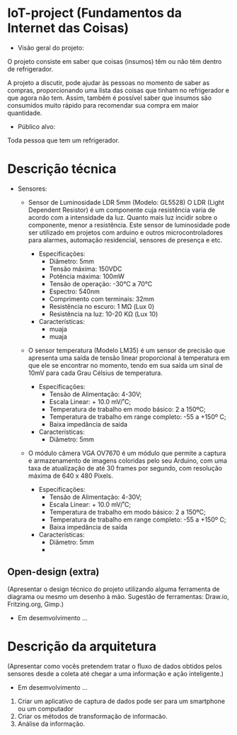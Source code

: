 
# IoT-project (Fundamentos da Internet das Coisas)

- Visão geral do projeto: 

O projeto consiste em saber que coisas (insumos) têm ou não têm dentro de refrigerador. 

A projeto a discutir, pode ajudar às pessoas no momento de saber as compras, proporcionando uma lista
das coisas que tinham no refrigerador e que agora não tem. Assim, também é possível saber que insumos 
são consumidos muito rápido para recomendar sua compra em maior quantidade.

- Público alvo: 

Toda pessoa que tem um refrigerador. 

# Descrição técnica
- Sensores: 

  - Sensor de Luminosidade LDR 5mm (Modelo: GL5528)
O LDR (Light Dependent Resistor) é um componente cuja resistência varia de acordo com a intensidade da luz. Quanto mais luz incidir sobre o componente, menor a resistência. Este sensor de luminosidade pode ser utilizado em projetos com arduino e outros microcontroladores para alarmes, automação residencial, sensores de presença e etc.
  
     - Especificações:      
        - Diâmetro: 5mm
        - Tensão máxima: 150VDC
        - Potência máxima: 100mW
        - Tensão de operação:  -30°C a 70°C
        - Espectro: 540nm
        - Comprimento com terminais: 32mm
        - Resistência no escuro: 1 MΩ (Lux 0)
        - Resistência na luz: 10-20 KΩ (Lux 10)
      - Características:
        - muaja
        - muaja
      
      
  - O sensor temperatura (Modelo LM35) 
é um sensor de precisão que apresenta uma saída de tensão linear proporcional à temperatura em que ele se encontrar no momento, tendo em sua saída um sinal de 10mV para cada Grau Célsius de temperatura.

      - Especificações:      
        - Tensão de Alimentação:  4-30V;
        - Escala Linear: + 10.0 mV/˚C;
        - Temperatura de trabalho em modo básico: 2 a 150ºC;
        - Temperatura de trabalho em range completo: -55 a +150º C;
        - Baixa impedância de saída
      - Características:
        - Diâmetro: 5mm
        
  - O módulo câmera VGA OV7670 é um módulo que permite a captura e armazenamento de imagens coloridas pelo seu Arduino, com uma taxa de atualização de até 30 frames por segundo, com resolução máxima de 640 x 480 Pixels.


      - Especificações:      
        - Tensão de Alimentação:  4-30V;
        - Escala Linear: + 10.0 mV/˚C;
        - Temperatura de trabalho em modo básico: 2 a 150ºC;
        - Temperatura de trabalho em range completo: -55 a +150º C;
        - Baixa impedância de saída
      - Características:
        - Diâmetro: 5mm
        - 



## Open-design (extra)
(Apresentar o design técnico do projeto utilizando alguma ferramenta de diagrama ou mesmo um desenho à mão. Sugestão de ferramentas: Draw.io, Fritzing.org, Gimp.)
- Em desemvolvimento ...

# Descrição da arquitetura
(Apresentar como vocês pretendem tratar o fluxo de dados obtidos pelos sensores desde a coleta até chegar a uma informação e ação inteligente.)
- Em desemvolvimento ...
1) Criar um aplicativo de captura de dados pode ser para um smartphone ou um computador 
2) Criar os métodos de transformação de informacão.
3) Análise da informação.
